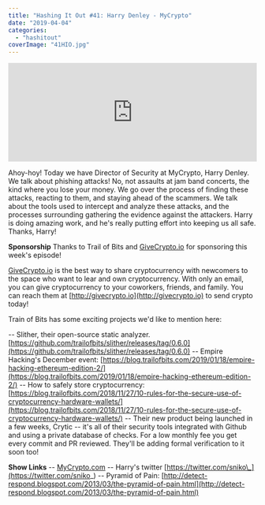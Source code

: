 ```yaml
---
title: "Hashing It Out #41: Harry Denley - MyCrypto"
date: "2019-04-04"
categories: 
  - "hashitout"
coverImage: "41HIO.jpg"
---
```


<iframe src="https://player.simplecast.com/10a8ea40-4de1-4c3d-acc0-efd12bedd48d?dark=false" width="100%" height="200px" frameborder="no" scrolling="no" seamless=""></iframe>

Ahoy-hoy! Today we have Director of Security at MyCrypto, Harry Denley. We talk about phishing attacks! No, not assaults at jam band concerts, the kind where you lose your money. We go over the process of finding these attacks, reacting to them, and staying ahead of the scammers. We talk about the tools used to intercept and analyze these attacks, and the processes surrounding gathering the evidence against the attackers. Harry is doing amazing work, and he's really putting effort into keeping us all safe. Thanks, Harry!

**Sponsorship** Thanks to Trail of Bits and [GiveCrypto.io](http://GiveCrypto.io) for sponsoring this week's episode!

[GiveCrypto.io](http://GiveCrypto.io) is the best way to share cryptocurrency with newcomers to the space who want to lear and own cryptocurrency. With only an email, you can give cryptocurrency to your coworkers, friends, and family. You can reach them at [http://givecrypto.io](http://givecrypto.io) to send crypto today!

Train of Bits has some exciting projects we'd like to mention here:

\-- Slither, their open-source static analyzer. [https://github.com/trailofbits/slither/releases/tag/0.6.0](https://github.com/trailofbits/slither/releases/tag/0.6.0) -- Empire Hacking's December event: [https://blog.trailofbits.com/2019/01/18/empire-hacking-ethereum-edition-2/](https://blog.trailofbits.com/2019/01/18/empire-hacking-ethereum-edition-2/) -- How to safely store cryptocurrency: [https://blog.trailofbits.com/2018/11/27/10-rules-for-the-secure-use-of-cryptocurrency-hardware-wallets/](https://blog.trailofbits.com/2018/11/27/10-rules-for-the-secure-use-of-cryptocurrency-hardware-wallets/) -- Their new product being launched in a few weeks, Crytic -- it's all of their security tools integrated with Github and using a private database of checks. For a low monthly fee you get every commit and PR reviewed. They'll be adding formal verification to it soon too!

**Show Links** -- [MyCrypto.com](http://MyCrypto.com) -- Harry's twitter [https://twitter.com/sniko\_](https://twitter.com/sniko_) -- Pyramid of Pain: [http://detect-respond.blogspot.com/2013/03/the-pyramid-of-pain.html](http://detect-respond.blogspot.com/2013/03/the-pyramid-of-pain.html)
